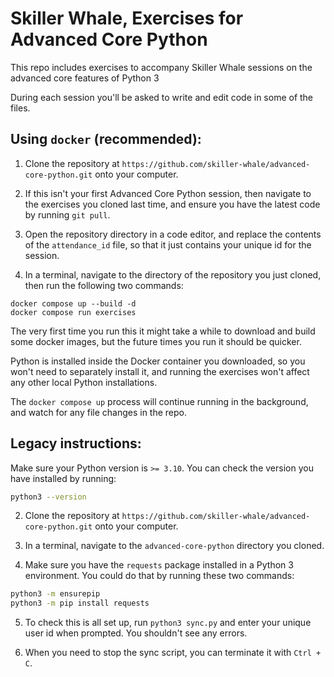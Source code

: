 # Skiller Whale, Exercises for Advanced Core Python

This repo includes exercises to accompany Skiller Whale sessions on the advanced core features of Python 3

During each session you'll be asked to write and edit code in some of the files. 

## Using `docker` (recommended):

1. Clone the repository at `https://github.com/skiller-whale/advanced-core-python.git` onto your computer.

2. If this isn't your first Advanced Core Python session, then navigate to the exercises you cloned last time, and ensure you have the latest code by running `git pull`.

3. Open the repository directory in a code editor, and replace the contents of the `attendance_id` file, so that it just contains your unique id for the session.

4. In a terminal, navigate to the directory of the repository you just cloned, then run the following two commands:

```
docker compose up --build -d
docker compose run exercises
```

The very first time you run this it might take a while to download and build some docker images, but the future times you run it should be quicker.

Python is installed inside the Docker container you downloaded, so you won't need to separately install it, and running the exercises won't affect any other local Python installations.

The `docker compose up` process will continue running in the background, and watch for any file changes in the repo.

## Legacy instructions:

Make sure your Python version is `>= 3.10`. You can check the version you have installed by running:

```sh
python3 --version
```

2. Clone the repository at `https://github.com/skiller-whale/advanced-core-python.git` onto your computer.

3. In a terminal, navigate to the `advanced-core-python` directory you cloned.

4. Make sure you have the `requests` package installed in a Python 3 environment.
You could do that by running these two commands:

```sh
python3 -m ensurepip
python3 -m pip install requests
```

5. To check this is all set up, run `python3 sync.py` and enter your unique user id when prompted. You shouldn't see any errors.

7. When you need to stop the sync script, you can terminate it with `Ctrl + C`.
